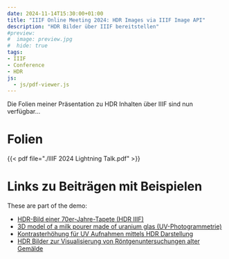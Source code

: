 ```yaml
---
date: 2024-11-14T15:30:00+01:00
title: "IIIF Online Meeting 2024: HDR Images via IIIF Image API"
description: "HDR Bilder über IIIF bereitstellen"
#preview:
#  image: preview.jpg
#  hide: true
tags:
- IIIF
- Conference
- HDR
js:
  - js/pdf-viewer.js
---
```


Die Folien meiner Präsentation zu HDR Inhalten über IIIF sind nun verfügbar...

<!--more-->

# Folien

{{< pdf file="./IIIF 2024 Lightning Talk.pdf" >}}

# Links zu Beiträgen mit Beispielen

These are part of the demo:

* [HDR-Bild einer 70er-Jahre-Tapete (HDR IIIF)](https://christianmahnke.de/post/hdr-iiif/)
* [3D model of a milk pourer made of uranium glas (UV-Photogrammetrie)](https://christianmahnke.de/post/uv-photogrammetry/)
* [Kontrasterhöhung für UV Aufnahmen mittels HDR Darstellung](https://christianmahnke.de/post/hdr-image-analysis/)
* [HDR Bilder zur Visualisierung von Röntgenuntersuchungen alter Gemälde](https://christianmahnke.de/post/hdr-radiography-visualisation/)
